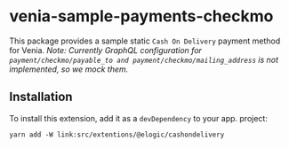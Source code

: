 # venia-sample-payments-checkmo

This package provides a sample static `Cash On Delivery` payment method for Venia.
_Note: Currently GraphQL configuration for `payment/checkmo/payable_to and payment/checkmo/mailing_address` is not implemented, so we mock them._

## Installation

To install this extension, add it as a `devDependency` to your app.
project:

`yarn add -W link:src/extentions/@elogic/cashondelivery`
